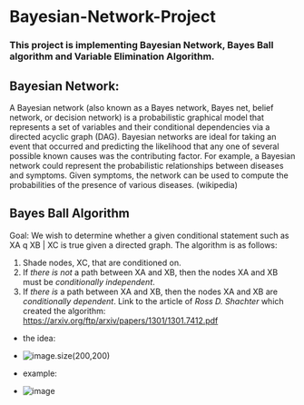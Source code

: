 # Bayesian-Network-Project
### This project is implementing Bayesian Network, Bayes Ball algorithm and Variable Elimination Algorithm.

## Bayesian Network:
A Bayesian network (also known as a Bayes network, Bayes net, belief network, or decision network) is a probabilistic graphical model that represents a set of variables and their conditional dependencies via a directed acyclic graph (DAG). Bayesian networks are ideal for taking an event that occurred and predicting the likelihood that any one of several possible known causes was the contributing factor. For example, a Bayesian network could represent the probabilistic relationships between diseases and symptoms. Given symptoms, the network can be used to compute the probabilities of the presence of various diseases.
(wikipedia)

## Bayes Ball Algorithm
Goal: We wish to determine whether a given conditional statement such as XA q XB | XC
is true given a directed graph.
The algorithm is as follows:
1. Shade nodes, XC, that are conditioned on.
2. If _there is not_ a path between XA and XB, then the nodes XA and XB must be _conditionally independent_.
3. If _there is_ a path between XA and XB, then the nodes XA and XB are _conditionally dependent_.
Link to the article of _Ross D. Shachter_ which created the algorithm: https://arxiv.org/ftp/arxiv/papers/1301/1301.7412.pdf
- the idea:
- ![image](https://user-images.githubusercontent.com/79406881/144015549-1545f298-e61d-44f4-ad71-cc76f41790ff.png).size(200,200)

- example:
- ![image](https://user-images.githubusercontent.com/79406881/144015833-acf0bfb0-acba-4d37-b7d5-12bd116ca99a.png)

## 
